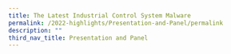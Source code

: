 ```yaml
---
title: The Latest Industrial Control System Malware
permalink: /2022-highlights/Presentation-and-Panel/permalink
description: ""
third_nav_title: Presentation and Panel
---
```

